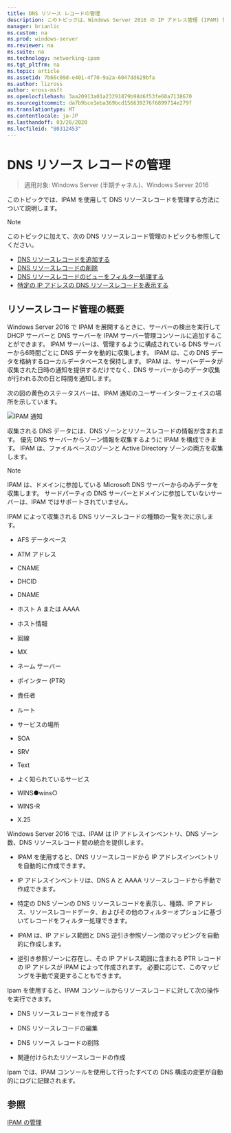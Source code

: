 ```yaml
---
title: DNS リソース レコードの管理
description: このトピックは、Windows Server 2016 の IP アドレス管理 (IPAM) 管理ガイドに含まれています。
manager: brianlic
ms.custom: na
ms.prod: windows-server
ms.reviewer: na
ms.suite: na
ms.technology: networking-ipam
ms.tgt_pltfrm: na
ms.topic: article
ms.assetid: 7b66c09d-e401-4f70-9a2a-6047dd629bfa
ms.author: lizross
author: eross-msft
ms.openlocfilehash: 3aa20913a01a23291879b98d6f53fe60a7138670
ms.sourcegitcommit: da7b9bce1eba369bcd156639276f6899714e279f
ms.translationtype: MT
ms.contentlocale: ja-JP
ms.lasthandoff: 03/26/2020
ms.locfileid: "80312453"
---
```

# <a name="dns-resource-record-management"></a>DNS リソース レコードの管理

>適用対象: Windows Server (半期チャネル)、Windows Server 2016

このトピックでは、IPAM を使用して DNS リソースレコードを管理する方法について説明します。  
  
> [!NOTE]  
> このトピックに加えて、次の DNS リソースレコード管理のトピックも参照してください。  
>   
> -   [DNS リソースレコードを追加する](../../technologies/ipam/Add-a-DNS-Resource-Record.md)  
> -   [DNS リソースレコードの削除](../../technologies/ipam/Delete-DNS-Resource-Records.md)  
> -   [DNS リソースレコードのビューをフィルター処理する](../../technologies/ipam/Filter-the-View-of-DNS-Resource-Records.md)  
> -   [特定の IP アドレスの DNS リソースレコードを表示する](../../technologies/ipam/View-DNS-Resource-Records-for-a-Specific-IP-Address.md)  
  
## <a name="resource-record-management-overview"></a>リソースレコード管理の概要  
Windows Server 2016 で IPAM を展開するときに、サーバーの検出を実行して DHCP サーバーと DNS サーバーを IPAM サーバー管理コンソールに追加することができます。 IPAM サーバーは、管理するように構成されている DNS サーバーから6時間ごとに DNS データを動的に収集します。 IPAM は、この DNS データを格納するローカルデータベースを保持します。 IPAM は、サーバーデータが収集された日時の通知を提供するだけでなく、DNS サーバーからのデータ収集が行われる次の日と時間を通知します。  
  
次の図の黄色のステータスバーは、IPAM 通知のユーザーインターフェイスの場所を示しています。  
  
![IPAM 通知](../../media/DNS-Resource-Record-Management/ipam_DataCollection_01.jpg)  
  
収集される DNS データには、DNS ゾーンとリソースレコードの情報が含まれます。 優先 DNS サーバーからゾーン情報を収集するように IPAM を構成できます。  IPAM は、ファイルベースのゾーンと Active Directory ゾーンの両方を収集します。  
  
> [!NOTE]  
> IPAM は、ドメインに参加している Microsoft DNS サーバーからのみデータを収集します。 サードパーティの DNS サーバーとドメインに参加していないサーバーは、IPAM ではサポートされていません。  
  
IPAM によって収集される DNS リソースレコードの種類の一覧を次に示します。  
  
-   AFS データベース  
  
-   ATM アドレス  
  
-   CNAME  
  
-   DHCID  
  
-   DNAME  
  
-   ホスト A または AAAA  
  
-   ホスト情報  
  
-   回線  
  
-   MX  
  
-   ネーム サーバー  
  
-   ポインター (PTR)  
  
-   責任者  
  
-   ルート  
  
-   サービスの場所  
  
-   SOA  
  
-   SRV  
  
-   Text  
  
-   よく知られているサービス  
  
-   WINS●wins○  
  
-   WINS-R  
  
-   X.25  
  
Windows Server 2016 では、IPAM は IP アドレスインベントリ、DNS ゾーン数、DNS リソースレコード間の統合を提供します。  
  
-   IPAM を使用すると、DNS リソースレコードから IP アドレスインベントリを自動的に作成できます。  
  
-   IP アドレスインベントリは、DNS A と AAAA リソースレコードから手動で作成できます。  
  
-   特定の DNS ゾーンの DNS リソースレコードを表示し、種類、IP アドレス、リソースレコードデータ、およびその他のフィルターオプションに基づいてレコードをフィルター処理できます。  
  
-   IPAM は、IP アドレス範囲と DNS 逆引き参照ゾーン間のマッピングを自動的に作成します。  
  
-   逆引き参照ゾーンに存在し、その IP アドレス範囲に含まれる PTR レコードの IP アドレスが IPAM によって作成されます。 必要に応じて、このマッピングを手動で変更することもできます。  
  
Ipam を使用すると、IPAM コンソールからリソースレコードに対して次の操作を実行できます。  
  
-   DNS リソースレコードを作成する  
  
-   DNS リソースレコードの編集  
  
-   DNS リソース レコードの削除  
  
-   関連付けられたリソースレコードの作成  
  
Ipam では、IPAM コンソールを使用して行ったすべての DNS 構成の変更が自動的にログに記録されます。  
  
## <a name="see-also"></a>参照  
[IPAM の管理](Manage-IPAM.md)  
  


